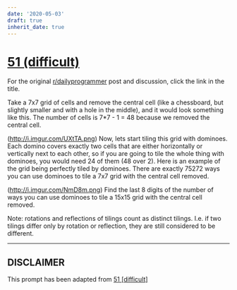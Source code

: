 ```yaml
---
date: '2020-05-03'
draft: true
inherit_date: true
---
```


# [51 (difficult)](https://www.reddit.com/r/dailyprogrammer/comments/ti5jn/5112012_challenge_51_difficult/)

For the original [r/dailyprogrammer](https://www.reddit.com/r/dailyprogrammer/) post and discussion, click the link in the title.

Take a 7x7 grid of cells and remove the central cell (like a chessboard, but slightly smaller and with a hole in the middle), and it would look something like this. The number of cells is 7*7 - 1 = 48 because we removed the central cell.

(http://i.imgur.com/UXtTA.png)
Now, lets start tiling this grid with dominoes. Each domino covers exactly two cells that are either horizontally or vertically next to each other, so if you are going to tile the whole 
thing with dominoes, you would need 24 of them (48 over 2). Here is an example of the grid being perfectly tiled by dominoes. There are exactly 75272 ways you can use dominoes to tile a 7x7 grid with the central cell removed. 

(http://i.imgur.com/NmD8m.png)
Find the last 8 digits of the number of ways you can use dominoes to tile a 15x15 grid with the central cell removed. 

Note: rotations and reflections of tilings count as distinct tilings. I.e. if two tilings differ only by rotation or reflection, they are still considered to be different. 


----
## **DISCLAIMER**
This prompt has been adapted from [51 [difficult]](https://www.reddit.com/r/dailyprogrammer/comments/ti5jn/5112012_challenge_51_difficult/
)

